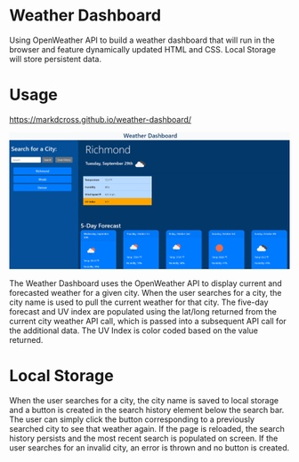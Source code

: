 # Weather Dashboard

Using OpenWeather API to build a weather dashboard that will run in the browser and feature dynamically updated HTML and CSS. Local Storage will store persistent data.

# Usage

https://markdcross.github.io/weather-dashboard/

![Screenshot](./assets/img/Screenshot.png)

The Weather Dashboard uses the OpenWeather API to display current and forecasted weather for a given city. When the user searches for a city, the city name is used to pull the current weather for that city. The five-day forecast and UV index are populated using the lat/long returned from the current city weather API call, which is passed into a subsequent API call for the additional data. The UV Index is color coded based on the value returned.

# Local Storage

When the user searches for a city, the city name is saved to local storage and a button is created in the search history element below the search bar. The user can simply click the button corresponding to a previously searched city to see that weather again. If the page is reloaded, the search history persists and the most recent search is populated on screen. If the user searches for an invalid city, an error is thrown and no button is created.
